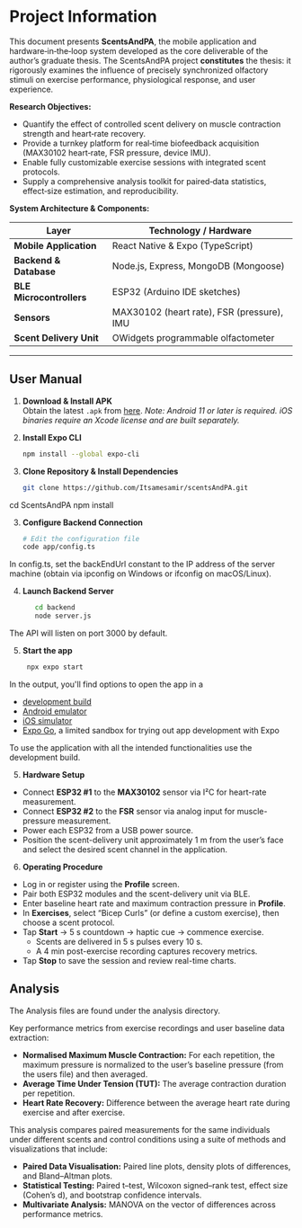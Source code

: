 # Project Information

This document presents **ScentsAndPA**, the mobile application and hardware‐in‐the‐loop system developed as the core deliverable of the author’s graduate thesis. The ScentsAndPA project **constitutes** the thesis: it rigorously examines the influence of precisely synchronized olfactory stimuli on exercise performance, physiological response, and user experience.

**Research Objectives:**

- Quantify the effect of controlled scent delivery on muscle contraction strength and heart‐rate recovery.
- Provide a turnkey platform for real‐time biofeedback acquisition (MAX30102 heart‐rate, FSR pressure, device IMU).
- Enable fully customizable exercise sessions with integrated scent protocols.
- Supply a comprehensive analysis toolkit for paired‐data statistics, effect‐size estimation, and reproducibility.

**System Architecture & Components:**

| Layer                   | Technology / Hardware                          |
|-------------------------|------------------------------------------------|
| **Mobile Application**  | React Native & Expo (TypeScript)               |
| **Backend & Database**  | Node.js, Express, MongoDB (Mongoose)           |
| **BLE Microcontrollers**| ESP32 (Arduino IDE sketches)                   |
| **Sensors**             | MAX30102 (heart rate), FSR (pressure), IMU     |
| **Scent Delivery Unit** | OWidgets programmable olfactometer             |

---

## User Manual

1. **Download & Install APK**  
   Obtain the latest `.apk` from [here](https://drive.google.com/file/d/1XjzZfPCCDvxQ0wmsWfh0WzEw0pDuMxwu/view?usp=sharing).
   _Note: Android 11 or later is required. iOS binaries require an Xcode license and are built separately._

2. **Install Expo CLI**  

   ```bash
   npm install --global expo-cli

3. **Clone Repository & Install Dependencies**  

     ```bash
   git clone https://github.com/Itsamesamir/scentsAndPA.git

cd ScentsAndPA
npm install

3. **Configure Backend Connection**  

     ```bash
   # Edit the configuration file
   code app/config.ts

In config.ts, set the backEndUrl constant to the IP address of the server machine (obtain via ipconfig on Windows or ifconfig on macOS/Linux).

4. **Launch Backend Server**

   ```bash
      cd backend
      node server.js

The API will listen on port 3000 by default.

5. **Start the app**

   ```bash
    npx expo start
   ```

In the output, you'll find options to open the app in a

- [development build](https://docs.expo.dev/develop/development-builds/introduction/)
- [Android emulator](https://docs.expo.dev/workflow/android-studio-emulator/)
- [iOS simulator](https://docs.expo.dev/workflow/ios-simulator/)
- [Expo Go](https://expo.dev/go), a limited sandbox for trying out app development with Expo

To use the application with all the intended functionalities use the development build.

5. **Hardware Setup**

- Connect **ESP32 #1** to the **MAX30102** sensor via I²C for heart-rate measurement.  
- Connect **ESP32 #2** to the **FSR** sensor via analog input for muscle-pressure measurement.  
- Power each ESP32 from a USB power source.  
- Position the scent-delivery unit approximately 1 m from the user’s face and select the desired scent channel in the application.  

6. **Operating Procedure**

- Log in or register using the **Profile** screen.  
- Pair both ESP32 modules and the scent-delivery unit via BLE.  
- Enter baseline heart rate and maximum contraction pressure in **Profile**.  
- In **Exercises**, select “Bicep Curls” (or define a custom exercise), then choose a scent protocol.  
- Tap **Start** → 5 s countdown → haptic cue → commence exercise.  
  - Scents are delivered in 5 s pulses every 10 s.  
  - A 4 min post-exercise recording captures recovery metrics.  
- Tap **Stop** to save the session and review real-time charts.  

## Analysis

   The Analysis files are found under the analysis directory.

 Key performance metrics from exercise recordings and user baseline data extraction:

- **Normalised Maximum Muscle Contraction:** For each repetition, the maximum pressure is normalized to the user’s baseline pressure (from the users file) and then averaged.
- **Average Time Under Tension (TUT):** The average contraction duration per repetition.
- **Heart Rate Recovery:** Difference between the average heart rate during exercise and after exercise.

This analysis compares paired measurements for the same individuals under different scents and control conditions using a suite of methods and visualizations that include:

- **Paired Data Visualisation:** Paired line plots, density plots of differences, and Bland–Altman plots.
- **Statistical Testing:** Paired t–test, Wilcoxon signed–rank test, effect size (Cohen’s d), and bootstrap confidence intervals.
- **Multivariate Analysis:** MANOVA on the vector of differences across performance metrics.
